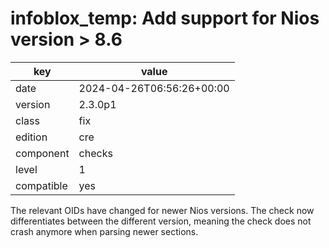 [//]: # (werk v2)
# infoblox_temp: Add support for Nios version > 8.6

key        | value
---------- | ---
date       | 2024-04-26T06:56:26+00:00
version    | 2.3.0p1
class      | fix
edition    | cre
component  | checks
level      | 1
compatible | yes

The relevant OIDs have changed for newer Nios versions. The check now differentiates between the different version, meaning the check does not crash anymore when parsing newer sections.
